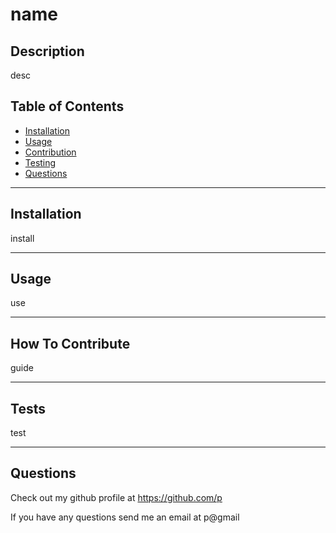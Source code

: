  

# name

## Description
desc

## Table of Contents
- [Installation](#installation)
- [Usage](#usage)
- [Contribution](#how-to-contribute)
- [Testing](#tests)
- [Questions](#questions)

---

## Installation
install

---

## Usage
use

---

## How To Contribute
guide

---

## Tests
test

---

## Questions
Check out my github profile at <https://github.com/p>

If you have any questions send me an email at p@gmail
